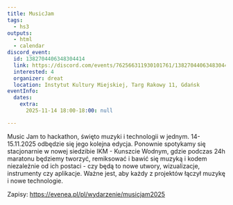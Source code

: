 ```yaml
---
title: MusicJam
tags:
  - hs3
outputs:
  - html
  - calendar
discord_event:
  id: 1382704406348304414
  link: https://discord.com/events/762566311930101761/1382704406348304414
  interested: 4
  organizer: dreat
  location: Instytut Kultury Miejskiej, Targ Rakowy 11, Gdańsk
eventInfo:
  dates:
    extra:
      2025-11-14 18:00-18:00: null

---
```


Music Jam to hackathon, święto muzyki i technologii w jednym. 
14-15.11.2025 odbędzie się jego kolejna edycja. Ponownie spotykamy się stacjonarnie w nowej siedzibie IKM - Kunszcie Wodnym, gdzie podczas 24h maratonu będziemy tworzyć, remiksować i bawić się muzyką i kodem niezależnie od ich postaci - czy będą to nowe utwory, wizualizacje, instrumenty czy aplikacje. Ważne jest, aby każdy z projektów łączył muzykę i nowe technologie.

Zapisy: https://evenea.pl/pl/wydarzenie/musicjam2025
